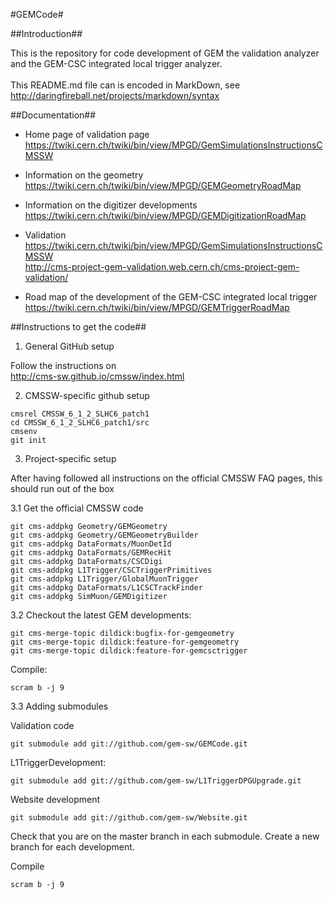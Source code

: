 #GEMCode#

##Introduction##

This is the repository for code development of GEM the validation analyzer and the GEM-CSC integrated local trigger analyzer.<br><br>
This README.md file can is encoded in MarkDown, see<br>
http://daringfireball.net/projects/markdown/syntax

##Documentation##

* Home page of validation page<br>
https://twiki.cern.ch/twiki/bin/view/MPGD/GemSimulationsInstructionsCMSSW<br>

* Information on the geometry<br>
https://twiki.cern.ch/twiki/bin/view/MPGD/GEMGeometryRoadMap<br>

* Information on the digitizer developments<br>
https://twiki.cern.ch/twiki/bin/view/MPGD/GEMDigitizationRoadMap<br>

* Validation<br>
https://twiki.cern.ch/twiki/bin/view/MPGD/GemSimulationsInstructionsCMSSW<br>
http://cms-project-gem-validation.web.cern.ch/cms-project-gem-validation/<br>

* Road map of the development of the GEM-CSC integrated local trigger<br>
https://twiki.cern.ch/twiki/bin/view/MPGD/GEMTriggerRoadMap


##Instructions to get the code##

1. General GitHub setup

Follow the instructions on<br>
http://cms-sw.github.io/cmssw/index.html

2. CMSSW-specific github setup

<pre><code>cmsrel CMSSW_6_1_2_SLHC6_patch1
cd CMSSW_6_1_2_SLHC6_patch1/src
cmsenv
git init
</code></pre>

3. Project-specific setup

After having followed all instructions on the official CMSSW FAQ pages, this should run out of the box


3.1 Get the official CMSSW code

<pre><code>git cms-addpkg Geometry/GEMGeometry
git cms-addpkg Geometry/GEMGeometryBuilder
git cms-addpkg DataFormats/MuonDetId
git cms-addpkg DataFormats/GEMRecHit
git cms-addpkg DataFormats/CSCDigi
git cms-addpkg L1Trigger/CSCTriggerPrimitives
git cms-addpkg L1Trigger/GlobalMuonTrigger
git cms-addpkg DataFormats/L1CSCTrackFinder
git cms-addpkg SimMuon/GEMDigitizer
</code></pre>

3.2 Checkout the latest GEM developments: 

<pre><code>git cms-merge-topic dildick:bugfix-for-gemgeometry
git cms-merge-topic dildick:feature-for-gemgeometry
git cms-merge-topic dildick:feature-for-gemcsctrigger
</code></pre>

<!--
git cms-merge-topic dildick:feature-for-gemcsctrigger
<pre><code>git fetch cmssw-gem
</code></pre>

Merge the changes
<pre><code>
git merge FETCH_HEAD
</code></pre>
-->

Compile:<pre><code>scram b -j 9</code></pre>

3.3 Adding submodules

Validation code
<pre><code>git submodule add git://github.com/gem-sw/GEMCode.git</code></pre>

L1TriggerDevelopment:
<pre><code>git submodule add git://github.com/gem-sw/L1TriggerDPGUpgrade.git</code></pre>

Website development
<pre><code>git submodule add git://github.com/gem-sw/Website.git</code></pre>

Check that you are on the master branch in each submodule. Create a new branch for each development.

Compile<pre><code>scram b -j 9</code></pre>
